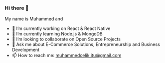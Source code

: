 ### Hi there 👋

My name is Muhammed and

- 🔭 I’m currently working on React & React Native
- 🌱 I’m currently learning Node.js & MongoDB
- 👯 I’m looking to collaborate on Open Source Projects
- 💬 Ask me about E-Commerce Solutions, Entrepreneurship and Business Development 
- 📫 How to reach me: muhammedcelik.itu@gmail.com
